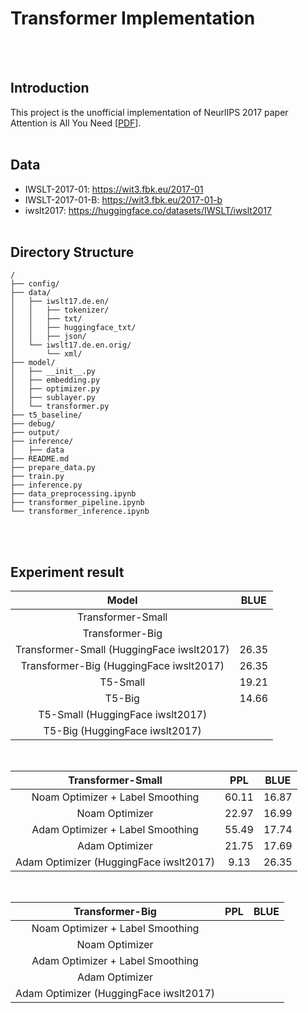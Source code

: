 # Transformer Implementation

<br><br>

## Introduction
This project is the unofficial implementation of NeurlIPS 2017 paper Attention is All You Need [[PDF](https://arxiv.org/abs/1706.03762)]. 
<br><br>


## Data
* IWSLT-2017-01: https://wit3.fbk.eu/2017-01
* IWSLT-2017-01-B: https://wit3.fbk.eu/2017-01-b
* iwslt2017: https://huggingface.co/datasets/IWSLT/iwslt2017
<br><br>

## Directory Structure
```
/
├── config/
├── data/
│   ├── iwslt17.de.en/
│   │   ├── tokenizer/
│   │   ├── txt/
│   │   ├── huggingface_txt/
│   │   ├── json/
│   └── iwslt17.de.en.orig/
│       └── xml/
├── model/
│   ├── __init__.py
│   ├── embedding.py
│   ├── optimizer.py
│   ├── sublayer.py
│   └── transformer.py
├── t5_baseline/
├── debug/
├── output/
├── inference/
│   ├── data
├── README.md
├── prepare_data.py
├── train.py
├── inference.py
├── data_preprocessing.ipynb
├── transformer_pipeline.ipynb
└── transformer_inference.ipynb
```

<br><br>


## Experiment result

|  Model      | BLUE |
| :-----: |:----: |
| Transformer-Small  |  |  
| Transformer-Big |  | 
| Transformer-Small (HuggingFace iwslt2017) | 26.35 |  
| Transformer-Big (HuggingFace iwslt2017) | 26.35 |  
| T5-Small  | 19.21 | 
| T5-Big | 14.66 | 
| T5-Small (HuggingFace iwslt2017) | | 
| T5-Big (HuggingFace iwslt2017) | | 

<br>

|      Transformer-Small   | PPL | BLUE |
| :-----: |:----: | :----: | 
| Noam Optimizer + Label Smoothing | 60.11 | 16.87  | 
| Noam Optimizer | 22.97 | 16.99  |
| Adam Optimizer + Label Smoothing | 55.49  | 17.74  |
| Adam Optimizer | 21.75 | 17.69 |
| Adam Optimizer (HuggingFace iwslt2017) | 9.13 | 26.35 |

<br>

|      Transformer-Big   | PPL | BLUE |
| :-----: |:----: | :----: |  
| Noam Optimizer + Label Smoothing |  |   |
| Noam Optimizer |  |   |
| Adam Optimizer + Label Smoothing |  |   |
| Adam Optimizer |  |   |
| Adam Optimizer (HuggingFace iwslt2017) |  |  |

<br><br>
